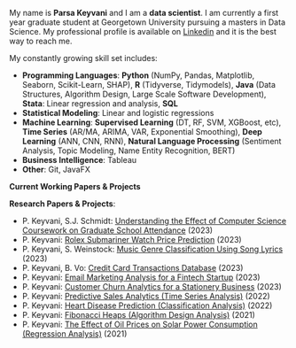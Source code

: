 My name is **Parsa Keyvani** and I am a **data scientist**. I am currently a first year graduate student at Georgetown University pursuing a masters in Data Science.
My professional profile is available on [Linkedin](https://www.linkedin.com/in/parsa-keyvani/) and it is the best way to reach me. 

My constantly growing skill set includes: 
* **Programming Languages**: **Python** (NumPy, Pandas, Matplotlib, Seaborn, Scikit-Learn, SHAP), **R** (Tidyverse, Tidymodels), **Java** (Data Structures, Algorithm Design, Large Scale Software Development), **Stata**: Linear regression and analysis, **SQL**
* **Statistical Modeling**: Linear and logistic regressions
* **Machine Learning**: **Supervised Learning** (DT, RF, SVM, XGBoost, etc), **Time Series** (AR/MA, ARIMA, VAR, Exponential Smoothing), **Deep Learning** (ANN, CNN, RNN), **Natural Language Processing** (Sentiment Analysis, Topic Modeling, Name Entity Recognition, BERT)
* **Business Intelligence**: Tableau
* **Other**: Git, JavaFX

**Current Working Papers & Projects**



**Research Papers & Projects**:
* P. Keyvani, S.J. Schmidt: [Understanding the Effect of Computer Science Coursework on Graduate School Attendance](https://github.com/keyvanip/thesis/blob/main/Thesis%20Report%20-%20Parsa-2-1.pdf) (2023)
* P. Keyvani: [Rolex Submariner Watch Price Prediction](https://github.com/keyvanip/Rolex_Price_Prediction/blob/main/Rolex_Watch_Prediction.ipynb) (2023)
* P. Keyvani, S. Weinstock: [Music Genre Classification Using Song Lyrics](https://github.com/keyvanip/music_genre_classification/tree/main) (2023)
* P. Keyvani, B. Vo: [Credit Card Transactions Database](https://devpost.com/software/credit-card-transactions-database) (2023)
* P. Keyvani: [Email Marketing Analysis for a Fintech Startup](https://github.com/keyvanip/EmailMarketing/blob/main/README.md) (2023)
* P. Keyvani: [Customer Churn Analytics for a Stationery Business](https://github.com/keyvanip/ChurnPrediction.git) (2023)
* P. Keyvani: [Predictive Sales Analytics (Time Series Analysis)](https://github.com/keyvanip/ECO-312-Seminar-in-Forecasting.git) (2022)
* P. Keyvani: [Heart Disease Prediction (Classification Analysis)](https://github.com/keyvanip/Heart-Disease-Prediction.git) (2022)
* P. Keyvani: [Fibonacci Heaps (Algorithm Design Analysis)](https://github.com/keyvanip/CSC250-Algorithm-Design-and-Analysis.git) (2021)
* P. Keyvani: [The Effect of Oil Prices on Solar Power Consumption (Regression Analysis)](https://github.com/keyvanip/ECO243-Intro-to-Econometrics.git) (2021)
            
